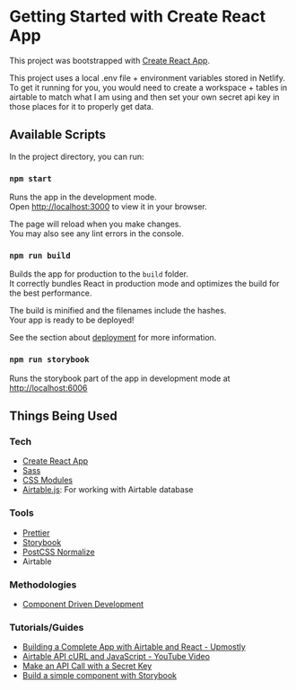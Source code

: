 # Getting Started with Create React App

This project was bootstrapped with [Create React App](https://github.com/facebook/create-react-app).

This project uses a local .env file + environment variables stored in Netlify. To get it running for you, you would need to create a workspace + tables in airtable to match what I am using and then set your own secret api key in those places for it to properly get data.

## Available Scripts

In the project directory, you can run:

### `npm start`

Runs the app in the development mode.\
Open [http://localhost:3000](http://localhost:3000) to view it in your browser.

The page will reload when you make changes.\
You may also see any lint errors in the console.

### `npm run build`

Builds the app for production to the `build` folder.\
It correctly bundles React in production mode and optimizes the build for the best performance.

The build is minified and the filenames include the hashes.\
Your app is ready to be deployed!

See the section about [deployment](https://facebook.github.io/create-react-app/docs/deployment) for more information.

### `npm run storybook`

Runs the storybook part of the app in development mode at [http://localhost:6006](http://localhost:6006)

## Things Being Used

### Tech

- [Create React App](https://create-react-app.dev/)
- [Sass](https://create-react-app.dev/docs/adding-a-sass-stylesheet)
- [CSS Modules](https://create-react-app.dev/docs/adding-a-css-modules-stylesheet/)
- [Airtable.js](https://github.com/Airtable/airtable.js): For working with Airtable database

### Tools

- [Prettier](https://create-react-app.dev/docs/setting-up-your-editor#formatting-code-automatically)
- [Storybook](https://storybook.js.org/)
- [PostCSS Normalize](https://github.com/csstools/postcss-normalize)
- Airtable

### Methodologies

- [Component Driven Development](https://www.componentdriven.org/)

### Tutorials/Guides

- [Building a Complete App with Airtable and React - Upmostly](https://upmostly.com/tutorials/create-simple-web-app-react-airtable)
- [Airtable API cURL and JavaScript - YouTube Video](https://youtu.be/snl_OQbm3UI)
- [Make an API Call with a Secret Key](https://www.pluralsight.com/guides/hiding-secret-keys-in-create-react-app)
- [Build a simple component with Storybook](https://storybook.js.org/tutorials/intro-to-storybook/react/en/simple-component/)
